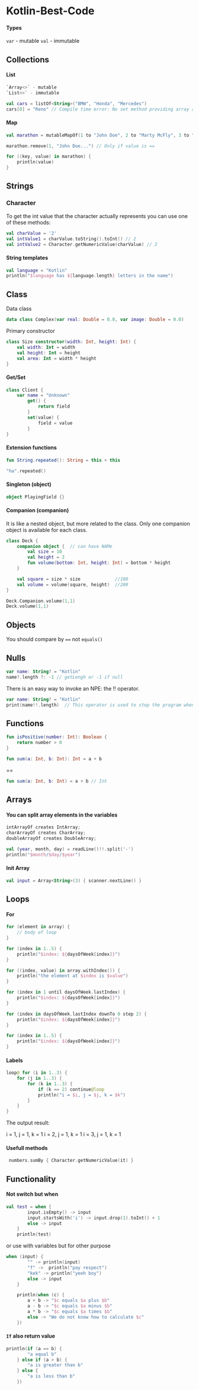 # Kotlin-Best-Code

#### Types

`var` - mutable
`val` - immutable

## Collections

#### List

```kotlin
`Array<>` - mutable
`List<>` - immutable
```

```kotlin
val cars = listOf<String>("BMW", "Honda", "Mercedes")
cars[0] = "Reno" // Compile time error: No set method providing array access
```

#### Map

```kotlin
val marathon = mutableMapOf(1 to "John Doe", 2 to "Marty McFly", 3 to "Marie Curie")

marathon.remove(1, "John Doe...") // Only if value is ==

for ((key, value) in marathon) {
    println(value)
}
```

## Strings

### Character

To get the int value that the character actually represents you can use one of these methods:
```kotlin
val charValue = '2'
val intValue1 = charValue.toString().toInt() // 2
val intValue2 = Character.getNumericValue(charValue) // 2
```

#### String templates

```kotlin
val language = "Kotlin"
println("$language has ${language.length} letters in the name")
```

## Class

Data class
```kotlin
data class Complex(var real: Double = 0.0, var image: Double = 0.0)
```

Primary constructor
```kotlin
class Size constructor(width: Int, height: Int) {
    val width: Int = width
    val height: Int = height
    val area: Int = width * height
}
```

#### Get/Set

```kotlin
class Client {
    var name = "Unknown"
        get() {
            return field
        }
        set(value) {
            field = value
        }
}
```


#### Extension functions

```kotlin
fun String.repeated(): String = this + this

"ha".repeated()
```

#### Singleton (object)

```kotlin
object PlayingField {}
```

#### Companion (companion)
It is like a nested object, but more related to the class. 
Only one companion object is available for each class.

```kotlin
class Deck {
    companion object {  // can have NAMe
        val size = 10
        val height = 2
        fun volume(bottom: Int, height: Int) = bottom * height
    }

    val square = size * size             //100
    val volume = volume(square, height)  //200
}

Deck.Companion.volume(1,1)
Deck.volume(1,1)

```

## Objects

You should compare by `==` not `equals()`


## Nulls

```kotlin
var name: String? = "Kotlin"
name?.length ?: -1 // getLengh or -1 if null
```

There is an easy way to invoke an NPE: the !! operator. 
```kotlin
var name: String? = "Kotlin"
print(name!!.length)  // This operator is used to stop the program when null is met.
```

## Functions

```kotlin
fun isPositive(number: Int): Boolean {
    return number > 0
}
```

```kotlin
fun sum(a: Int, b: Int): Int = a + b
```
==
```kotlin
fun sum(a: Int, b: Int) = a + b // Int
```
## Arrays

#### You can split array elements in the variables

```kotlin
intArrayOf creates IntArray;
charArrayOf creates CharArray;
doubleArrayOf creates DoubleArray;
```

```kotlin
val (year, month, day) = readLine()!!.split('-')
println("$month/$day/$year")
```

#### Init Array 

```kotlin
val input = Array<String>(3) { scanner.nextLine() }
```

## Loops

#### For

```kotlin
for (element in array) {
    // body of loop
}
```

```kotlin
for (index in 1..5) {
    println("$index: ${daysOfWeek[index]}")
}
```

```kotlin
for ((index, value) in array.withIndex()) {
    println("the element at $index is $value")
}
```

```kotlin
for (index in 1 until daysOfWeek.lastIndex) {
    println("$index: ${daysOfWeek[index]}")
}
```

```kotlin
for (index in daysOfWeek.lastIndex downTo 0 step 2) {
    println("$index: ${daysOfWeek[index]}")
}
```

```kotlin
for (index in 1..5) {
    println("$index: ${daysOfWeek[index]}")
}
```

#### Labels 

```kotlin
loop@ for (i in 1..3) {
    for (j in 1..3) {
        for (k in 1..3) {
            if (k == 2) continue@loop
            println("i = $i, j = $j, k = $k")
        }
    }
}
```

The output result:

i = 1, j = 1, k = 1
i = 2, j = 1, k = 1
i = 3, j = 1, k = 1

#### Usefull methods

```kotlin
 numbers.sumBy { Character.getNumericValue(it) }
```

## Functionality

#### Not switch but when

```kotlin
val test = when {
        input.isEmpty() -> input
        input.startsWith('i') -> input.drop(1).toInt() + 1
        else -> input
    }
    println(test)
```

or use with variables but for other purpose


```kotlin
when (input) {
        "" -> println(input)
        "f" ->  println("pay respect")
        "kek" -> println("yeeh boy")
        else -> input
    }
```

```kotlin
    println(when (c) {
        a + b -> "$c equals $a plus $b"
        a - b -> "$c equals $a minus $b"
        a * b -> "$c equals $a times $b"
        else -> "We do not know how to calculate $c"
    })
```


#### `If` also return value

```kotlin
println(if (a == b) {
        "a equal b"
    } else if (a > b) {
        "a is greater than b"
    } else {
        "a is less than b"
    })
```
